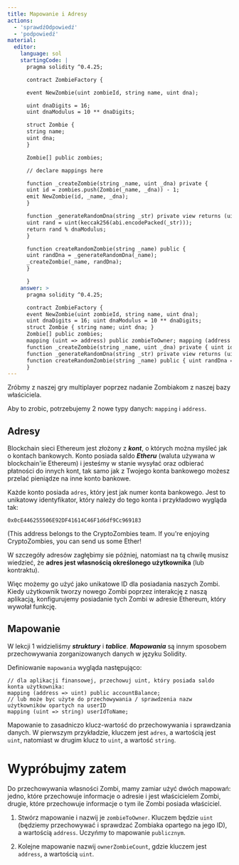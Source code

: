 ```yaml
---
title: Mapowanie i Adresy
actions:
  - 'sprawdźOdpowiedź'
  - 'podpowiedź'
material:
  editor:
    language: sol
    startingCode: |
      pragma solidity ^0.4.25;

      contract ZombieFactory {

      event NewZombie(uint zombieId, string name, uint dna);

      uint dnaDigits = 16;
      uint dnaModulus = 10 ** dnaDigits;

      struct Zombie {
      string name;
      uint dna;
      }

      Zombie[] public zombies;

      // declare mappings here

      function _createZombie(string _name, uint _dna) private {
      uint id = zombies.push(Zombie(_name, _dna)) - 1;
      emit NewZombie(id, _name, _dna);
      }

      function _generateRandomDna(string _str) private view returns (uint) {
      uint rand = uint(keccak256(abi.encodePacked(_str)));
      return rand % dnaModulus;
      }

      function createRandomZombie(string _name) public {
      uint randDna = _generateRandomDna(_name);
      _createZombie(_name, randDna);
      }

      }
    answer: >
      pragma solidity ^0.4.25;

      contract ZombieFactory {
      event NewZombie(uint zombieId, string name, uint dna);
      uint dnaDigits = 16; uint dnaModulus = 10 ** dnaDigits;
      struct Zombie { string name; uint dna; }
      Zombie[] public zombies;
      mapping (uint => address) public zombieToOwner; mapping (address => uint) ownerZombieCount;
      function _createZombie(string _name, uint _dna) private { uint id = zombies.push(Zombie(_name, _dna)) - 1; emit NewZombie(id, _name, _dna); }
      function _generateRandomDna(string _str) private view returns (uint) { uint rand = uint(keccak256(abi.encodePacked(_str))); return rand % dnaModulus; }
      function createRandomZombie(string _name) public { uint randDna = _generateRandomDna(_name); _createZombie(_name, randDna); }
      }
---
```


Zróbmy z naszej gry multiplayer poprzez nadanie Zombiakom z naszej bazy właściciela.

Aby to zrobic, potrzebujemy 2 nowe typy danych: `mapping` i `address`.

## Adresy

Blockchain sieci Ethereum jest złożony z ***kont***, o których można myśleć jak o kontach bankowych. Konto posiada saldo ***Etheru*** (waluta używana w blockchain'ie Ethereum) i jesteśmy w stanie wysyłać oraz odbierać płatności do innych kont, tak samo jak z Twojego konta bankowego możesz przelać pieniądze na inne konto bankowe.

Każde konto posiada `adres`, który jest jak numer konta bankowego. Jest to unikatowy identyfikator, który należy do tego konta i przykładowo wygląda tak:

`0x0cE446255506E92DF41614C46F1d6df9Cc969183`

(This address belongs to the CryptoZombies team. If you're enjoying CryptoZombies, you can send us some Ether! 

W szczegóły adresów zagłębimy sie później, natomiast na tą chwilę musisz wiedzieć, że **adres jest własnością określonego użytkownika** (lub kontraktu).

Więc możemy go użyć jako unikatowe ID dla posiadania naszych Zombi. Kiedy użytkownik tworzy nowego Zombi poprzez interakcję z naszą aplikacją, konfigurujemy posiadanie tych Zombi w adresie Ethereum, który wywołał funkcję.

## Mapowanie

W lekcji 1 widzieliśmy ***struktury*** i ***tablice***. ***Mapowania*** są innym sposobem przechowywania zorganizowanych danych w języku Solidity.

Definiowanie `mapowania` wygląda następująco:

    // dla aplikacji finansowej, przechowuj uint, który posiada saldo konta użytkownika:
    mapping (address => uint) public accountBalance;
    // lub może byc użyte do przechowywania / sprawdzenia nazw użytkowników opartych na userID
    mapping (uint => string) userIdToName;
    

Mapowanie to zasadniczo klucz-wartość do przechowywania i sprawdzania danych. W pierwszym przykładzie, kluczem jest `adres`, a wartością jest `uint`, natomiast w drugim klucz to `uint`, a wartość `string`.

# Wypróbujmy zatem

Do przechowywania własności Zombi, mamy zamiar użyć dwóch mapowań: jedno, które przechowuje informacje o adresie i jest właścicielem Zombi, drugie, które przechowuje informacje o tym ile Zombi posiada właściciel.

1. Stwórz mapowanie i nazwij je `zombieToOwner`. Kluczem będzie `uint` (będziemy przechowywać i sprawdzać Zombiaka opartego na jego ID), a wartością `address`. Uczyńmy to mapowanie `publicznym`.

2. Kolejne mapowanie nazwij `ownerZombieCount`, gdzie kluczem jest `address`, a wartością `uint`.